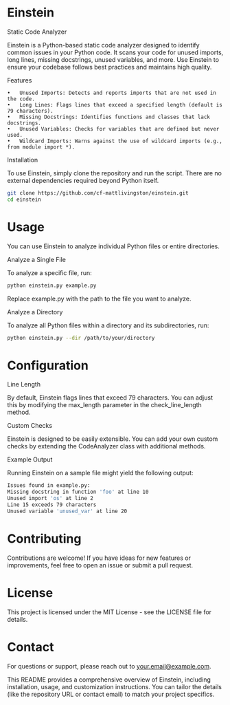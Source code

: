 # Einstein
Static Code Analyzer

Einstein is a Python-based static code analyzer designed to identify common issues in your Python code. It scans your code for unused imports, long lines, missing docstrings, unused variables, and more. Use Einstein to ensure your codebase follows best practices and maintains high quality.

Features

	•	Unused Imports: Detects and reports imports that are not used in the code.
	•	Long Lines: Flags lines that exceed a specified length (default is 79 characters).
	•	Missing Docstrings: Identifies functions and classes that lack docstrings.
	•	Unused Variables: Checks for variables that are defined but never used.
	•	Wildcard Imports: Warns against the use of wildcard imports (e.g., from module import *).

Installation

To use Einstein, simply clone the repository and run the script. There are no external dependencies required beyond Python itself.

```bash
git clone https://github.com/cf-mattlivingston/einstein.git
cd einstein

```

# Usage

You can use Einstein to analyze individual Python files or entire directories.

Analyze a Single File

To analyze a specific file, run:

```bash
python einstein.py example.py
```

Replace example.py with the path to the file you want to analyze.

Analyze a Directory

To analyze all Python files within a directory and its subdirectories, run:

```bash
python einstein.py --dir /path/to/your/directory
```

# Configuration

Line Length

By default, Einstein flags lines that exceed 79 characters. You can adjust this by modifying the max_length parameter in the check_line_length method.

Custom Checks

Einstein is designed to be easily extensible. You can add your own custom checks by extending the CodeAnalyzer class with additional methods.

Example Output

Running Einstein on a sample file might yield the following output:

```bash
Issues found in example.py:
Missing docstring in function 'foo' at line 10
Unused import 'os' at line 2
Line 15 exceeds 79 characters
Unused variable 'unused_var' at line 20
```

# Contributing

Contributions are welcome! If you have ideas for new features or improvements, feel free to open an issue or submit a pull request.

# License

This project is licensed under the MIT License - see the LICENSE file for details.

# Contact

For questions or support, please reach out to your.email@example.com.

This README provides a comprehensive overview of Einstein, including installation, usage, and customization instructions. You can tailor the details (like the repository URL or contact email) to match your project specifics.

